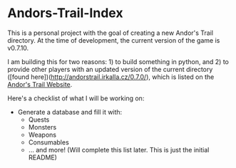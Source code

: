 # Andors-Trail-Index
This is a personal project with the goal of creating a new Andor's Trail directory. At the time of development, the current version of the game is v0.7.10.

I am building this for two reasons: 1) to build something in python, and 2) to provide other players with an updated version of the current directory ([found here])(http://andorstrail.irkalla.cz/0.7.0/), which is listed on the [Andor's Trail Website](https://andorstrail.com/).

Here's a checklist of what I will be working on:
* Generate a database and fill it with:
    + Quests
    + Monsters
    + Weapons
    + Consumables
    + ... and more! (Will complete this list later. This is just the initial README)
